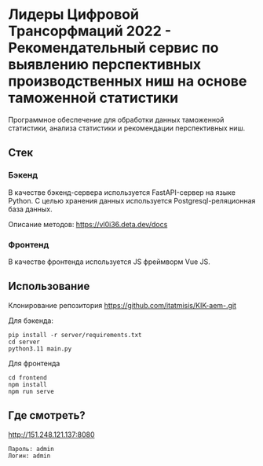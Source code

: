 # Лидеры Цифровой Трансорфмаций 2022 - Рекомендательный сервис по выявлению перспективных производственных ниш на основе таможенной статистики

Программное обеспечение для обработки данных таможенной статистики, анализа статистики и рекомендации перспективных ниш.

## Стек

### Бэкенд

В качестве бэкенд-сервера используется FastAPI-сервер на языке Python. С целью хранения данных используется Postgresql-реляционная база данных.

Описание методов: https://vl0i36.deta.dev/docs

### Фронтенд

В качестве фронтенда используется JS фреймворм Vue JS.

## Использование

Клонирование репозитория
https://github.com/itatmisis/KIK-aem-.git

Для бэкенда:
```
pip install -r server/requirements.txt 
cd server 
python3.11 main.py

```

Для фронтенда
```
cd frontend
npm install
npm run serve

```

## Где смотреть? 
http://151.248.121.137:8080
```
Пароль: admin
Логин: admin



